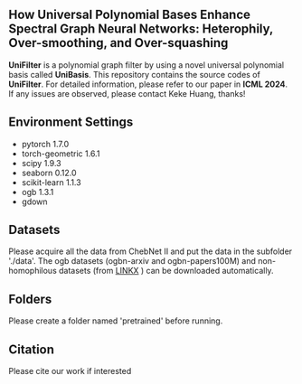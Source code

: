 ## How Universal Polynomial Bases Enhance Spectral Graph Neural Networks: Heterophily, Over-smoothing, and Over-squashing

**UniFilter** is a polynomial graph filter by using a novel universal polynomial basis called **UniBasis**. This repository contains the source codes of **UniFilter**. For detailed information, please refer to our paper in **ICML 2024**. If any issues are observed, please contact Keke Huang, thanks!

## Environment Settings    

- pytorch 1.7.0
- torch-geometric 1.6.1
- scipy 1.9.3
- seaborn 0.12.0
- scikit-learn 1.1.3
- ogb 1.3.1
- gdown

## Datasets

Please acquire all the data from ChebNet II and put the data in the subfolder './data'. 
The ogb datasets (ogbn-arxiv and ogbn-papers100M) and non-homophilous datasets (from [LINKX](https://arxiv.org/abs/2110.14446) ) can be downloaded automatically.

## Folders
Please create a folder named 'pretrained' before running.

## Citation
Please cite our work if interested

